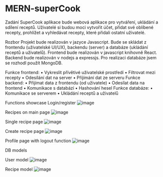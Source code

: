 # MERN-superCook
Zadání
  SuperCook aplikace bude webová aplikace pro vytváření, ukládání a sdílení receptů. Uživatelé si budou moci vytvořit účet, přidat své oblíbené recepty, prohlížet a vyhledávat recepty, které přidali ostatní uživatelé.

Rozbor
  Projekt bude realizován v jazyce Javascript. Bude se skládat z frontendu (uživatelské UI/UX), backendu (server) a databáze (ukládání receptů a uživatelů). Frontend bude realizován v javascript knihovně React. Backend bude   realizován v nodejs a expressjs. Pro realizaci databáze jsem se rozhodl použít MongoDB.

Funkce frontend: 
  •	Vykreslit přívětivé uživatelské prostředí
  •	Filtrovat mezi recepty
  •	Odesílání dat na server
  •	Příjímání dat ze serveru
Funkce backend:
  •	Přijímat data z frontendu (od uživatele)
  •	Odesílat data na frontend
  •	Komunikace s databází 
  •	 Hashování hesel
Funkce databáze:
•	Komunikace se serverem
•	Ukládání receptů a uživatelů

Functions showcase
Login/register
![image](https://github.com/Ondrej2556/MERN-superCook/assets/115801896/00df8a3f-4a1a-4548-a6b1-2d8286e7ab05)

Recipes on main page
![image](https://github.com/Ondrej2556/MERN-superCook/assets/115801896/3f72b701-8ea1-4edc-b072-59a672000e53)

Single recipe page
![image](https://github.com/Ondrej2556/MERN-superCook/assets/115801896/aa75819f-0ed2-4acd-90b2-8b5c33d29682)

Create recipe page
![image](https://github.com/Ondrej2556/MERN-superCook/assets/115801896/b8da91ff-c739-4819-b731-915c986e719f)

Profile page with logout function
![image](https://github.com/Ondrej2556/MERN-superCook/assets/115801896/4bc53e21-be3a-4bb0-8cb2-75a5b02c50c9)



DB models

User model
![image](https://github.com/Ondrej2556/MERN-superCook/assets/115801896/e9499f7b-8e85-4773-9a53-d6535fb10ac0)

Recipe model
![image](https://github.com/Ondrej2556/MERN-superCook/assets/115801896/f4d247e3-c683-4525-8833-255bb9967949)

